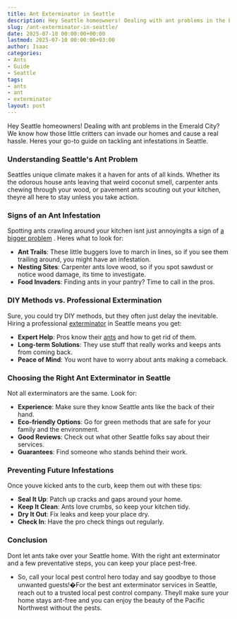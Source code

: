 ```yaml
---
title: Ant Exterminator in Seattle
description: Hey Seattle homeowners! Dealing with ant problems in the Emerald City? We know how those little critters can invade our homes and cause a real hassle.
slug: /ant-exterminator-in-seattle/
date: 2025-07-10 00:00:00+00:00
lastmod: 2025-07-10 00:00:00+03:00
author: Isaac
categories:
- Ants
- Guide
- Seattle
tags:
- ants
- ant
- exterminator
layout: post
---
```

Hey Seattle homeowners! Dealing with ant problems in the Emerald City? We know how those little critters can invade our homes and cause a real hassle. Heres your go-to guide on tackling ant infestations in Seattle.
### Understanding Seattle's Ant Problem
Seattles unique climate makes it a haven for ants of all kinds. Whether its the odorous house ants leaving that weird coconut smell,
carpenter ants
chewing through your wood, or pavement ants scouting out your kitchen, theyre all here to stay unless you take action.
### Signs of an Ant Infestation
Spotting ants crawling around your kitchen isnt just annoyingits a sign of
[a bigger problem](https://pestpolicy.com/carpenter-ants-vs-fire-ants/)
. Heres what to look for:
- **Ant Trails**: These little buggers love to march in lines, so if you see them trailing around, you might have an infestation.
- **Nesting Sites**: Carpenter ants love wood, so if you spot sawdust or notice wood damage, its time to investigate.
- **Food Invaders**: Finding ants in your pantry? Time to call in the pros.
### DIY Methods vs. Professional Extermination
Sure, you could try DIY methods, but they often just delay the inevitable. Hiring a professional [exterminator](https://pestpolicy.com/ant-exterminator-in-bellevue/) in Seattle means you get:
- **Expert Help**: Pros know their [ants](https://pestpolicy.com/how-much-does-an-ant-exterminator-cost/) and how to get rid of them.
- **Long-term Solutions**: They use stuff that really works and keeps ants from coming back.
- **Peace of Mind**: You wont have to worry about ants making a comeback.
### Choosing the Right Ant Exterminator in Seattle
Not all exterminators are the same. Look for:
- **Experience**: Make sure they know Seattle ants like the back of their hand.
- **Eco-friendly Options**: Go for green methods that are safe for your family and the environment.
- **Good Reviews**: Check out what other Seattle folks say about their services.
- **Guarantees**: Find someone who stands behind their work.
### Preventing Future Infestations
Once youve kicked ants to the curb, keep them out with these tips:
- **Seal It Up**: Patch up cracks and gaps around your home.
- **Keep It Clean**: Ants love crumbs, so keep your kitchen tidy.
- **Dry It Out**: Fix leaks and keep your place dry.
- **Check In**: Have the pro check things out regularly.
### Conclusion
Dont let ants take over your Seattle home. With the right ant exterminator and a few preventative steps, you can keep your place pest-free.
- So, call your local pest control hero today and say goodbye to those unwanted guests!�For the best ant exterminator services in Seattle, reach out to a trusted local pest control company.
Theyll make sure your home stays ant-free and you can enjoy the beauty of the Pacific Northwest without the pests.